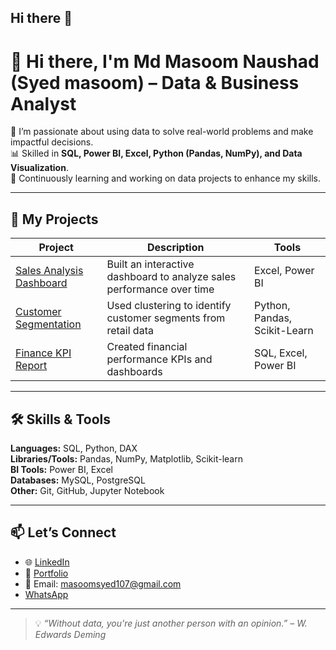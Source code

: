 ## Hi there 👋

# 👋 Hi there, I'm Md Masoom Naushad (Syed masoom) – Data & Business Analyst

🎯 I’m passionate about using data to solve real-world problems and make impactful decisions.  
📊 Skilled in **SQL, Power BI, Excel, Python (Pandas, NumPy), and Data Visualization**.  
🧠 Continuously learning and working on data projects to enhance my skills.

---

## 📂 My Projects

| Project | Description | Tools |
|--------|-------------|-------|
| [Sales Analysis Dashboard](https://github.com/yourusername/sales-dashboard) | Built an interactive dashboard to analyze sales performance over time | Excel, Power BI |
| [Customer Segmentation](https://github.com/yourusername/customer-segmentation) | Used clustering to identify customer segments from retail data | Python, Pandas, Scikit-Learn |
| [Finance KPI Report](https://github.com/yourusername/finance-kpi-report) | Created financial performance KPIs and dashboards | SQL, Excel, Power BI |

---

## 🛠️ Skills & Tools

**Languages:** SQL, Python, DAX  
**Libraries/Tools:** Pandas, NumPy, Matplotlib, Scikit-learn  
**BI Tools:** Power BI, Excel  
**Databases:** MySQL, PostgreSQL  
**Other:** Git, GitHub, Jupyter Notebook

---

## 📫 Let’s Connect

- 🌐 [LinkedIn](www.linkedin.com/in/md-masoom-naushad)
- 📁 [Portfolio](https://yourportfolio.com)
- 📧 Email: masoomsyed107@gmail.com
- [WhatsApp](https://wa.me/917858809945)
---

> 💡 *“Without data, you're just another person with an opinion.” – W. Edwards Deming*



